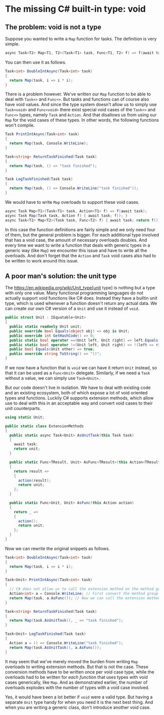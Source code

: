 The missing C# built-in type: void
==================================

## The problem: void is not a type

Suppose you wanted to write a `Map` function for tasks.
The definition is very simple.

~~~~cs
async Task<T2> Map<T1, T2>(Task<T1> task, Func<T1, T2> f) => f(await task);
~~~~

You can then use it as follows.

~~~~cs
Task<int> DoubleIntAsync(Task<int> task)
{
  return Map(task, i => i * i);
}
~~~~

There is a problem however.
We've written our `Map` function to be able to deal with `Task<>` and `Func<>`.
But tasks and functions can of course also have void values.
And since the type system doesn't allow us to simply use `Task<void>` and `Func<void>` there exist special void cases of the `Task<>` and `Func<>` types, namely `Task` and `Action`.
And that disallows us from using our `Map` for the void cases of these types.
In other words, the following functions won't compile.

~~~~cs
Task PrintIntAsync(Task<int> task)
{
  return Map(task, Console.WriteLine);
}

Task<string> ReturnTaskFinished(Task task)
{
  return Map(task, () => "task finished");
}

Task LogTaskFinished(Task task)
{
  return Map(task, () => Console.WriteLine("task finished"));
}
~~~~

We would have to write `Map` overloads to support these void cases.

~~~~cs
async Task Map<T1>(Task<T1> task, Action<T1> f) => f(await task);
async Task Map(Task task, Action f) { await task; f(); }
async Task<T2> Map<T2>(Task task, Func<T2> f) { await task; return f(); }
~~~~

In this case the function definitions are fairly simple and we only need four of them, but the general problem is bigger.
For each additional type involved that has a void case, the amount of necessary overloads doubles.
And every time we want to write a function that deals with generic types in a generic way (like `Map`) we encounter this issue and have to write all the overloads.
And don't forget that the `Action` and `Task` void cases also had to be written to work around this issue.

## A poor man's solution: the unit type

The https://en.wikipedia.org/wiki/Unit_type[unit type] is nothing but a type with only one value.
Many functional programming languages do not actually support void functions like C# does.
Instead they have a builtin unit type, which is used whenever a function doesn't return any actual data.
We can create our own C# version of a `Unit` and use it instead of `void`.

~~~~cs
public struct Unit : IEquatable<Unit>
{
  public static readonly Unit unit;
  public override bool Equals(object obj) => obj is Unit;
  public override int GetHashCode() => 0;
  public static bool operator ==(Unit left, Unit right) => left.Equals(right);
  public static bool operator !=(Unit left, Unit right) => !(left == right);
  public bool Equals(Unit other) => true;
  public override string ToString() => "()";
}
~~~~

If we now have a function that is `void` we can have it return `Unit` instead, so that it can be used as a `Func<Unit>` delegate.
Similarly, if we need a `Task` without a value, we can simply use `Task<Unit>`.

But our code doesn't live in isolation.
We have to deal with existing code and an existing ecosystem, both of which expose a lot of void oriented types and functions.
Luckily C# supports extension methods, which allow use to deal with this in an acceptable way and convert void cases to their unit counterparts.

~~~~cs
using static Unit;

public static class ExtensionMethods
{
  public static async Task<Unit> AsUnitTask(this Task task)
  {
    await task;
    return unit;
  }

  public static Func<TResult, Unit> AsFunc<TResult>(this Action<TResult> action)
  {
    return result =>
    {
      action(result);
      return unit;
    };
  }

  public static Func<Unit, Unit> AsFunc(this Action action)
  {
    return _ =>
    {
      action();
      return unit;
    };
  }
}
~~~~

Now we can rewrite the original snippets as follows.

~~~~cs
Task<int> DoubleIntAsync(Task<int> task)
{
  return Map(task, i => i * i);
}

Task<Unit> PrintIntAsync(Task<int> task)
{
  // C# does not allow us to call the extension method on the method group directly
  Action<int> a = Console.WriteLine; // First convert the method group to the delegate
  return Map(task, a.AsFunc()); // Now we can call the extension method on the delegate
}

Task<string> ReturnTaskFinished(Task task)
{
  return Map(task.AsUnitTask(), _ => "task finished");
}

Task<Unit> LogTaskFinished(Task task)
{
  Action a = () => Console.WriteLine("task finished");
  return Map(task.AsUnitTask(), a.AsFunc());
}
~~~~

It may seem that we've merely moved the burden from writing `Map` overloads to writing extension methods.
But that is not the case.
These conversion methods have to be written once per void case type, while the overloads had to be written for _each function_ that uses types with void cases generically, like `Map`.
And as demonstrated earlier, the number of overloads explodes with the number of types with a void case involved.

Yes, it would have been a lot better if `void` were a valid type.
But having a separate `Unit` type handy for when you need it is the next best thing.
And when you are writing a generic class, don't introduce another void case.
